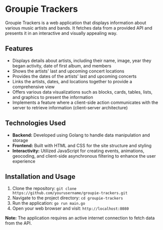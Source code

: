# Groupie Trackers

Groupie Trackers is a web application that displays information about various music artists and bands. It fetches data from a provided API and presents it in an interactive and visually appealing way.

## Features
- Displays details about artists, including their name, image, year they began activity, date of first album, and members
- Shows the artists' last and upcoming concert locations
- Provides the dates of the artists' last and upcoming concerts
- Links the artists, dates, and locations together to provide a comprehensive view
- Offers various data visualizations such as blocks, cards, tables, lists, and graphics to present the information
- Implements a feature where a client-side action communicates with the server to retrieve information (client-server architecture)

## Technologies Used
- **Backend:** Developed using Golang to handle data manipulation and storage
- **Frontend:** Built with HTML and CSS for the site structure and styling
- **Interactivity:** Utilized JavaScript for creating events, animations, geocoding, and client-side asynchronous filtering to enhance the user experience

## Installation and Usage
1. Clone the repository: `git clone https://github.com/yourusername/groupie-trackers.git`
2. Navigate to the project directory: `cd groupie-trackers`
3. Run the application: `go run main.go`
4. Open your web browser and visit: `http://localhost:8080`

**Note:** The application requires an active internet connection to fetch data from the API.